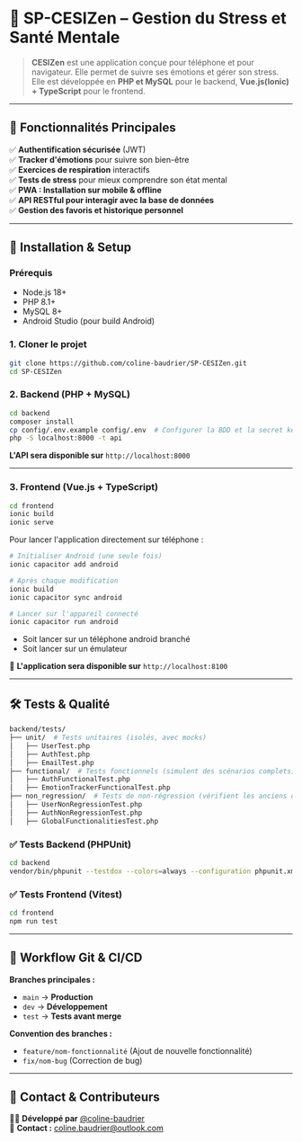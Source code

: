 # 🌿 SP-CESIZen – Gestion du Stress et Santé Mentale

> **CESIZen** est une application conçue pour téléphone et pour navigateur. Elle permet de suivre ses émotions et gérer son stress. Elle est développée en **PHP et MySQL** pour le backend, **Vue.js(Ionic) + TypeScript** pour le frontend.

---

## 🚀 Fonctionnalités Principales
✅ **Authentification sécurisée** (JWT)  
✅ **Tracker d'émotions** pour suivre son bien-être  
✅ **Exercices de respiration** interactifs  
✅ **Tests de stress** pour mieux comprendre son état mental  
✅ **PWA : Installation sur mobile & offline**  
✅ **API RESTful pour interagir avec la base de données**  
✅ **Gestion des favoris et historique personnel**

---

## 💂️ Installation & Setup
### Prérequis
- Node.js 18+
- PHP 8.1+
- MySQL 8+
- Android Studio (pour build Android)
### 1. Cloner le projet
```bash
git clone https://github.com/coline-baudrier/SP-CESIZen.git
cd SP-CESIZen
```
### 2. Backend (PHP + MySQL)
```bash
cd backend
composer install
cp config/.env.example config/.env  # Configurer la BDD et la secret key
php -S localhost:8000 -t api
```
**L'API sera disponible sur** `http://localhost:8000`

---

### 3. Frontend (Vue.js + TypeScript)
```bash
cd frontend
ionic build
ionic serve
```

Pour lancer l'application directement sur téléphone :
```bash
# Initialiser Android (une seule fois)
ionic capacitor add android

# Après chaque modification
ionic build
ionic capacitor sync android 

# Lancer sur l'appareil connecté
ionic capacitor run android
```
- Soit lancer sur un téléphone android branché
- Soit lancer sur un émulateur 

📐 **L'application sera disponible sur** `http://localhost:8100`

---

## 🛠️ Tests & Qualité
```bash
backend/tests/
├── unit/  # Tests unitaires (isolés, avec mocks)
│   ├── UserTest.php
│   ├── AuthTest.php
│   ├── EmailTest.php
├── functional/  # Tests fonctionnels (simulent des scénarios complets)
│   ├── AuthFunctionalTest.php
│   ├── EmotionTrackerFunctionalTest.php
├── non_regression/  # Tests de non-régression (vérifient les anciens comportements)
│   ├── UserNonRegressionTest.php
│   ├── AuthNonRegressionTest.php
│   ├── GlobalFunctionalitiesTest.php
```
### ✅ Tests Backend (PHPUnit)
```bash
cd backend
vendor/bin/phpunit --testdox --colors=always --configuration phpunit.xml
```

### ✅ Tests Frontend (Vitest)
```bash
cd frontend
npm run test
```

---

## 🔧 Workflow Git & CI/CD
**Branches principales :**
- `main` → **Production**
- `dev` → **Développement**
- `test` → **Tests avant merge**

**Convention des branches :**
- `feature/nom-fonctionnalité` (Ajout de nouvelle fonctionnalité)
- `fix/nom-bug` (Correction de bug)

---

## 💌 Contact & Contributeurs
👩‍💻 **Développé par** [@coline-baudrier](https://github.com/coline-baudrier)  
📩 **Contact :** coline.baudrier@outlook.com
